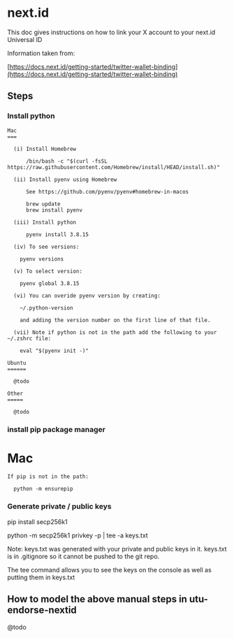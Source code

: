 # next.id

This doc gives instructions on how to link your X account to your next.id Universal ID

Information taken from:

  [https://docs.next.id/getting-started/twitter-wallet-binding](https://docs.next.id/getting-started/twitter-wallet-binding)

## Steps

### Install python

    Mac
    ===

      (i) Install Homebrew

          /bin/bash -c "$(curl -fsSL https://raw.githubusercontent.com/Homebrew/install/HEAD/install.sh)"

      (ii) Install pyenv using Homebrew

          See https://github.com/pyenv/pyenv#homebrew-in-macos

          brew update
          brew install pyenv

      (iii) Install python

          pyenv install 3.8.15

      (iv) To see versions:

        pyenv versions

      (v) To select version:

        pyenv global 3.8.15

      (vi) You can overide pyenv version by creating:
    
        ~/.python-version 

        and adding the version number on the first line of that file.

      (vii) Note if python is not in the path add the following to your ~/.zshrc file:

        eval "$(pyenv init -)"
  
    Ubuntu
    ======

      @todo

    Other
    =====

      @todo

### install pip package manager

  Mac
  ===

    If pip is not in the path:

      python -m ensurepip

### Generate private / public keys

  pip install secp256k1

  python -m secp256k1 privkey -p | tee -a keys.txt

  Note:  keys.txt was generated with your private and public keys in it.  keys.txt is in .gitignore
  so it cannot be pushed to the git repo.

  The tee command allows you to see the keys on the console as well as putting them in keys.txt

###

## How to model the above manual steps in utu-endorse-nextid

@todo